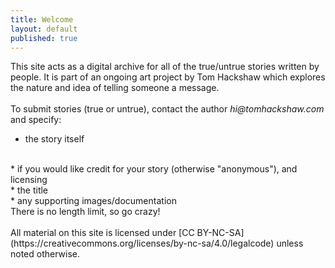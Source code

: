```yaml
---
title: Welcome
layout: default
published: true
---
```


This site acts as a digital archive for all of the true/untrue stories written by people. It is part of an ongoing art project by Tom Hackshaw which explores the nature and idea of telling someone a message.
<br><br>
To submit stories (true or untrue), contact the author _hi@tomhackshaw.com_ and specify:
<br>
* the story itself
<br>
* if you would like credit for your story (otherwise "anonymous"), and licensing
<br>
* the title
<br>
* any supporting images/documentation

<br>
There is no length limit, so go crazy!
<br><br>
All material on this site is licensed under [CC BY-NC-SA](https://creativecommons.org/licenses/by-nc-sa/4.0/legalcode) unless noted otherwise.